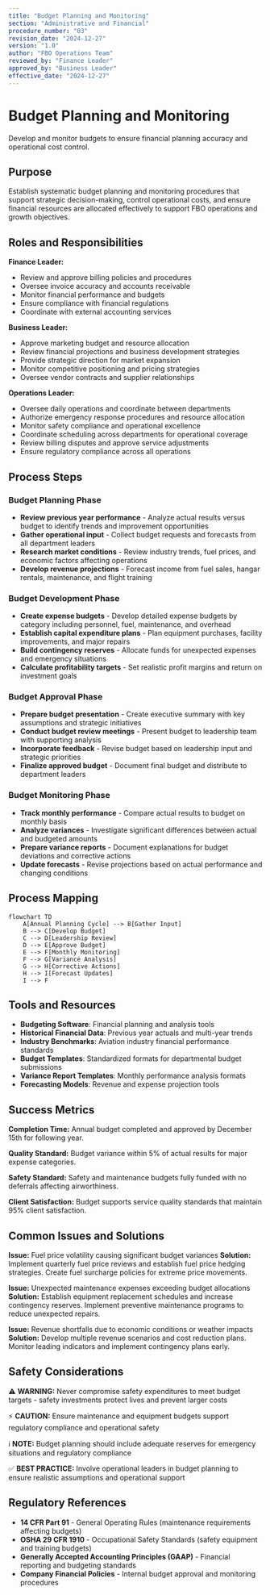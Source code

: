 ```yaml
---
title: "Budget Planning and Monitoring"
section: "Administrative and Financial"
procedure_number: "03"
revision_date: "2024-12-27"
version: "1.0"
author: "FBO Operations Team"
reviewed_by: "Finance Leader"
approved_by: "Business Leader"
effective_date: "2024-12-27"
---
```


# Budget Planning and Monitoring

Develop and monitor budgets to ensure financial planning accuracy and operational cost control.

## Purpose

Establish systematic budget planning and monitoring procedures that support strategic decision-making, control operational costs, and ensure financial resources are allocated effectively to support FBO operations and growth objectives.

## Roles and Responsibilities

**Finance Leader:**

- Review and approve billing policies and procedures
- Oversee invoice accuracy and accounts receivable
- Monitor financial performance and budgets
- Ensure compliance with financial regulations
- Coordinate with external accounting services

**Business Leader:**

- Approve marketing budget and resource allocation
- Review financial projections and business development strategies
- Provide strategic direction for market expansion
- Monitor competitive positioning and pricing strategies
- Oversee vendor contracts and supplier relationships

**Operations Leader:**

- Oversee daily operations and coordinate between departments
- Authorize emergency response procedures and resource allocation
- Monitor safety compliance and operational excellence
- Coordinate scheduling across departments for operational coverage
- Review billing disputes and approve service adjustments
- Ensure regulatory compliance across all operations
## Process Steps

### Budget Planning Phase

- **Review previous year performance** - Analyze actual results versus budget to identify trends and improvement opportunities
- **Gather operational input** - Collect budget requests and forecasts from all department leaders
- **Research market conditions** - Review industry trends, fuel prices, and economic factors affecting operations
- **Develop revenue projections** - Forecast income from fuel sales, hangar rentals, maintenance, and flight training

### Budget Development Phase

- **Create expense budgets** - Develop detailed expense budgets by category including personnel, fuel, maintenance, and overhead
- **Establish capital expenditure plans** - Plan equipment purchases, facility improvements, and major repairs
- **Build contingency reserves** - Allocate funds for unexpected expenses and emergency situations
- **Calculate profitability targets** - Set realistic profit margins and return on investment goals

### Budget Approval Phase

- **Prepare budget presentation** - Create executive summary with key assumptions and strategic initiatives
- **Conduct budget review meetings** - Present budget to leadership team with supporting analysis
- **Incorporate feedback** - Revise budget based on leadership input and strategic priorities
- **Finalize approved budget** - Document final budget and distribute to department leaders

### Budget Monitoring Phase

- **Track monthly performance** - Compare actual results to budget on monthly basis
- **Analyze variances** - Investigate significant differences between actual and budgeted amounts
- **Prepare variance reports** - Document explanations for budget deviations and corrective actions
- **Update forecasts** - Revise projections based on actual performance and changing conditions

## Process Mapping

```mermaid
flowchart TD
    A[Annual Planning Cycle] --> B[Gather Input]
    B --> C[Develop Budget]
    C --> D[Leadership Review]
    D --> E[Approve Budget]
    E --> F[Monthly Monitoring]
    F --> G[Variance Analysis]
    G --> H[Corrective Actions]
    H --> I[Forecast Updates]
    I --> F
```

## Tools and Resources

- **Budgeting Software**: Financial planning and analysis tools
- **Historical Financial Data**: Previous year actuals and multi-year trends
- **Industry Benchmarks**: Aviation industry financial performance standards
- **Budget Templates**: Standardized formats for departmental budget submissions
- **Variance Report Templates**: Monthly performance analysis formats
- **Forecasting Models**: Revenue and expense projection tools

## Success Metrics

**Completion Time:** Annual budget completed and approved by December 15th for following year.

**Quality Standard:** Budget variance within 5% of actual results for major expense categories.

**Safety Standard:** Safety and maintenance budgets fully funded with no deferrals affecting airworthiness.

**Client Satisfaction:** Budget supports service quality standards that maintain 95% client satisfaction.

## Common Issues and Solutions

**Issue:** Fuel price volatility causing significant budget variances
**Solution:** Implement quarterly fuel price reviews and establish fuel price hedging strategies. Create fuel surcharge policies for extreme price movements.

**Issue:** Unexpected maintenance expenses exceeding budget allocations
**Solution:** Establish equipment replacement schedules and increase contingency reserves. Implement preventive maintenance programs to reduce unexpected repairs.

**Issue:** Revenue shortfalls due to economic conditions or weather impacts
**Solution:** Develop multiple revenue scenarios and cost reduction plans. Monitor leading indicators and implement contingency plans early.

## Safety Considerations

⚠️ **WARNING:** Never compromise safety expenditures to meet budget targets - safety investments protect lives and prevent larger costs



⚡ **CAUTION:** Ensure maintenance and equipment budgets support regulatory compliance and operational safety

ℹ️ **NOTE:** Budget planning should include adequate reserves for emergency situations and regulatory compliance

✅ **BEST PRACTICE:** Involve operational leaders in budget planning to ensure realistic assumptions and operational support

## Regulatory References

- **14 CFR Part 91** - General Operating Rules (maintenance requirements affecting budgets)
- **OSHA 29 CFR 1910** - Occupational Safety Standards (safety equipment and training budgets)
- **Generally Accepted Accounting Principles (GAAP)** - Financial reporting and budgeting standards
- **Company Financial Policies** - Internal budget approval and monitoring procedures
